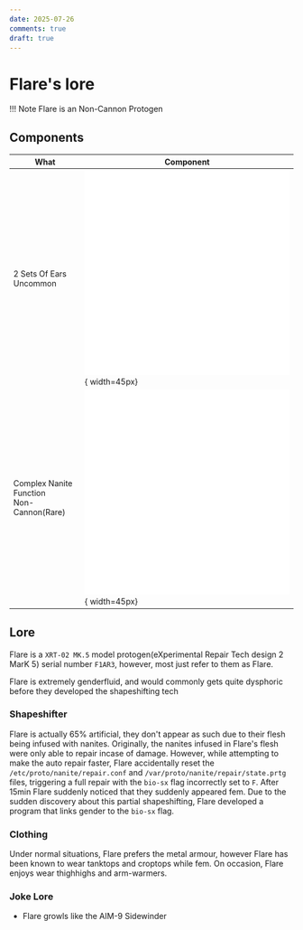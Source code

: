 ```yaml
---
date: 2025-07-26
comments: true
draft: true
---
```

# Flare's lore
!!! Note
    Flare is an Non-Cannon Protogen
<!-- more -->

## Components
| What | Component |
| ---- | --------- |
| 2 Sets Of Ears<br>Uncommon |![alt text](ears2.png){ width=45px}|
| Complex Nanite Function<br>Non-Cannon(Rare) |![alt text](nanites.png){ width=45px}

## Lore
Flare is a `XRT-02 MK.5` model protogen(eXperimental Repair Tech design 2 MarK 5) serial number `F1AR3`, however, most just refer to them as Flare.

Flare is extremely genderfluid, and would commonly gets quite dysphoric before they developed the shapeshifting tech 

### Shapeshifter
Flare is actually 65% artificial, they don't appear as such due to their flesh being infused with nanites.
Originally, the nanites infused in Flare's flesh were only able to repair incase of damage.
However, while attempting to make the auto repair faster, Flare accidentally reset the `/etc/proto/nanite/repair.conf` and `/var/proto/nanite/repair/state.prtg` files, triggering a full repair with the `bio-sx` flag incorrectly set to `F`. After 15min Flare suddenly noticed that they suddenly appeared fem.
Due to the sudden discovery about this partial shapeshifting, Flare developed a program that links gender to the `bio-sx` flag.

### Clothing
Under normal situations, Flare prefers the metal armour, however Flare has been known to wear tanktops and croptops while fem.
On occasion, Flare enjoys wear thighhighs and arm-warmers.

### Joke Lore
- Flare growls like the AIM-9 Sidewinder